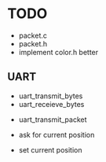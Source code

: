 TODO
=====

- packet.c
- packet.h
- implement color.h better

UART
----
+ uart_transmit_bytes
+ uart_receieve_bytes
- uart_transmit_packet

- ask for current position
- set current position
